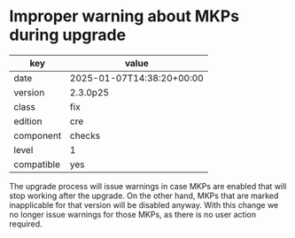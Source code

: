 [//]: # (werk v2)
# Improper warning about MKPs during upgrade

key        | value
---------- | ---
date       | 2025-01-07T14:38:20+00:00
version    | 2.3.0p25
class      | fix
edition    | cre
component  | checks
level      | 1
compatible | yes

The upgrade process will issue warnings in case MKPs are enabled that will stop working after the upgrade.
On the other hand, MKPs that are marked inapplicable for that version will be disabled anyway.
With this change we no longer issue warnings for those MKPs, as there is no user action required.
